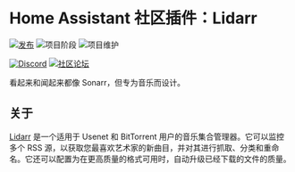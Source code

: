 # Home Assistant 社区插件：Lidarr

[![发布][release-shield]][release] ![项目阶段][project-stage-shield] ![项目维护][maintenance-shield]

[![Discord][discord-shield]][discord] [![社区论坛][forum-shield]][forum]

看起来和闻起来都像 Sonarr，但专为音乐而设计。

## 关于

[Lidarr] 是一个适用于 Usenet 和 BitTorrent 用户的音乐集合管理器。它可以监控多个 RSS 源，以获取您最喜欢艺术家的新曲目，并对其进行抓取、分类和重命名。它还可以配置为在更高质量的格式可用时，自动升级已经下载的文件的质量。

[Lidarr]: https://lidarr.audio/

[discord-shield]: https://img.shields.io/discord/330944238910963714.svg
[discord]: https://discord.gg/c5DvZ4e
[forum-shield]: https://img.shields.io/badge/community-forum-brightgreen.svg
[forum]: https://community.home-assistant.io/t/?u=frenck
[maintenance-shield]: https://img.shields.io/maintenance/yes/2025.svg
[project-stage-shield]: https://img.shields.io/badge/project%20stage-experimental-yellow.svg
[release-shield]: https://img.shields.io/badge/version-v0.8.1-blue.svg
[release]: https://github.com/hassio-addons/addon-lidarr/tree/v0.8.1